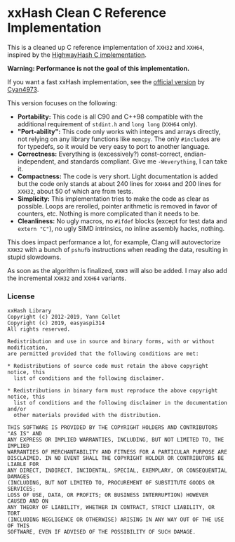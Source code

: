 # xxHash Clean C Reference Implementation

This is a cleaned up C reference implementation of `XXH32` and `XXH64`,
inspired by the [HighwayHash C implementation](https://github.com/google/highwayhash/blob/master/c/highwayhash.c).

**Warning: Performance is not the goal of this implementation.**

If you want a fast xxHash implementation, see the [official version](https://github.com/Cyan4973/xxHash)
by [Cyan4973](https://github.com/Cyan4973).

This version focuses on the following:
 - **Portability:** This code is all C90 and C++98 compatible with the
   additional requirement of `stdint.h` and `long long` (`XXH64` only).
 - **"Port-ability":** This code only works with integers and arrays
   directly, not relying on any library functions like `memcpy`. The only
   `#include`s are for typedefs, so it would be very easy to port to
   another language.
 - **Correctness:** Everything is (excessively?) const-correct,
   endian-independent, and standards compliant. Give me `-Weverything`, I
   can take it.
 - **Compactness:** The code is very short. Light documentation is added 
   but the code only stands at about 240 lines for `XXH64` and 200 lines
   for `XXH32`, about 50 of which are from tests.
 - **Simplicity:** This implementation tries to make the code as clear as
   possible. Loops are rerolled, pointer arithmetic is removed in favor of
   counters, etc. Nothing is more complicated than it needs to be.
 - **Cleanliness:** No ugly macros, no `#ifdef` blocks (except for test
   data and `extern "C"`), no ugly SIMD intrinsics, no inline assembly
   hacks, nothing.

This does impact performance a lot, for example, Clang will autovectorize
`XXH32` with a bunch of `pshufb` instructions when reading the data,
resulting in stupid slowdowns.

As soon as the algorithm is finalized, `XXH3` will also be added. I may
also add the incremental `XXH32` and `XXH64` variants.

### License

```
xxHash Library
Copyright (c) 2012-2019, Yann Collet
Copyright (c) 2019, easyaspi314
All rights reserved.

Redistribution and use in source and binary forms, with or without modification,
are permitted provided that the following conditions are met:

* Redistributions of source code must retain the above copyright notice, this
  list of conditions and the following disclaimer.

* Redistributions in binary form must reproduce the above copyright notice, this
  list of conditions and the following disclaimer in the documentation and/or
  other materials provided with the distribution.

THIS SOFTWARE IS PROVIDED BY THE COPYRIGHT HOLDERS AND CONTRIBUTORS "AS IS" AND
ANY EXPRESS OR IMPLIED WARRANTIES, INCLUDING, BUT NOT LIMITED TO, THE IMPLIED
WARRANTIES OF MERCHANTABILITY AND FITNESS FOR A PARTICULAR PURPOSE ARE
DISCLAIMED. IN NO EVENT SHALL THE COPYRIGHT HOLDER OR CONTRIBUTORS BE LIABLE FOR
ANY DIRECT, INDIRECT, INCIDENTAL, SPECIAL, EXEMPLARY, OR CONSEQUENTIAL DAMAGES
(INCLUDING, BUT NOT LIMITED TO, PROCUREMENT OF SUBSTITUTE GOODS OR SERVICES;
LOSS OF USE, DATA, OR PROFITS; OR BUSINESS INTERRUPTION) HOWEVER CAUSED AND ON
ANY THEORY OF LIABILITY, WHETHER IN CONTRACT, STRICT LIABILITY, OR TORT
(INCLUDING NEGLIGENCE OR OTHERWISE) ARISING IN ANY WAY OUT OF THE USE OF THIS
SOFTWARE, EVEN IF ADVISED OF THE POSSIBILITY OF SUCH DAMAGE.
```
